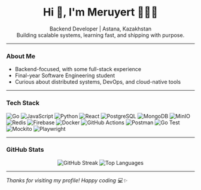 <h1 align="center">Hi 👋, I'm Meruyert 👩🏻‍💻</h1>

<p align="center">
  Backend Developer | Astana, Kazakhstan<br>
  Building scalable systems, learning fast, and shipping with purpose.
</p>

---

### About Me

- Backend-focused, with some full-stack experience  
- Final-year Software Engineering student  
- Curious about distributed systems, DevOps, and cloud-native tools  

---

### Tech Stack  

![Go](https://img.shields.io/badge/Go-9D00FF?style=for-the-badge&logo=go&logoColor=white)
![JavaScript](https://img.shields.io/badge/JavaScript-9D00FF?style=for-the-badge&logo=javascript&logoColor=white)
![Python](https://img.shields.io/badge/Python-9D00FF?style=for-the-badge&logo=python&logoColor=white)
![React](https://img.shields.io/badge/React-9D00FF?style=for-the-badge&logo=react&logoColor=white)
![PostgreSQL](https://img.shields.io/badge/PostgreSQL-9D00FF?style=for-the-badge&logo=postgresql&logoColor=white)
![MongoDB](https://img.shields.io/badge/MongoDB-9D00FF?style=for-the-badge&logo=mongodb&logoColor=white)
![MinIO](https://img.shields.io/badge/MinIO-9D00FF?style=for-the-badge&logo=minio&logoColor=white)
![Redis](https://img.shields.io/badge/Redis-9D00FF?style=for-the-badge&logo=redis&logoColor=white)
![Firebase](https://img.shields.io/badge/Firebase-9D00FF?style=for-the-badge&logo=firebase&logoColor=white)
![Docker](https://img.shields.io/badge/Docker-9D00FF?style=for-the-badge&logo=docker&logoColor=white)
![GitHub Actions](https://img.shields.io/badge/GitHub%20Actions-9D00FF?style=for-the-badge&logo=github-actions&logoColor=white)
![Postman](https://img.shields.io/badge/Postman-9D00FF?style=for-the-badge&logo=postman&logoColor=white)
![Go Test](https://img.shields.io/badge/Go%20Test-9D00FF?style=for-the-badge&logo=go&logoColor=white)
![Mockito](https://img.shields.io/badge/Mockito-9D00FF?style=for-the-badge&logo=java&logoColor=white)
![Playwright](https://img.shields.io/badge/Playwright-9D00FF?style=for-the-badge&logo=playwright&logoColor=white)

---

### GitHub Stats

<p align="center">
  <img src="https://github-readme-streak-stats.herokuapp.com/?user=meruyert4&theme=midnight-purple&hide_border=false" alt="GitHub Streak" />
  <img src="https://github-readme-stats.vercel.app/api/top-langs/?username=meruyert4&theme=midnight-purple&layout=compact&hide_border=false" alt="Top Languages" />
</p>

---

<p align="left"><i>Thanks for visiting my profile! Happy coding 💻✨</i></p>
